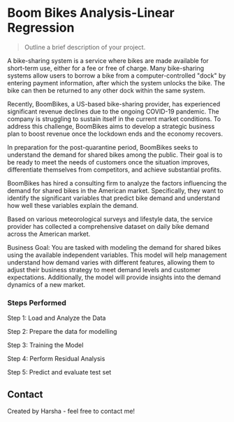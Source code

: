 # Boom Bikes Analysis-Linear Regression
> Outline a brief description of your project.

A bike-sharing system is a service where bikes are made available for short-term use, either for a fee or free of charge. Many bike-sharing systems allow users to borrow a bike from a computer-controlled "dock" by entering payment information, after which the system unlocks the bike. The bike can then be returned to any other dock within the same system.

Recently, BoomBikes, a US-based bike-sharing provider, has experienced significant revenue declines due to the ongoing COVID-19 pandemic. The company is struggling to sustain itself in the current market conditions. To address this challenge, BoomBikes aims to develop a strategic business plan to boost revenue once the lockdown ends and the economy recovers.

In preparation for the post-quarantine period, BoomBikes seeks to understand the demand for shared bikes among the public. Their goal is to be ready to meet the needs of customers once the situation improves, differentiate themselves from competitors, and achieve substantial profits.

BoomBikes has hired a consulting firm to analyze the factors influencing the demand for shared bikes in the American market. Specifically, they want to identify the significant variables that predict bike demand and understand how well these variables explain the demand.

Based on various meteorological surveys and lifestyle data, the service provider has collected a comprehensive dataset on daily bike demand across the American market.

Business Goal: You are tasked with modeling the demand for shared bikes using the available independent variables. This model will help management understand how demand varies with different features, allowing them to adjust their business strategy to meet demand levels and customer expectations. Additionally, the model will provide insights into the demand dynamics of a new market.

### Steps Performed
Step 1: Load and Analyze the Data

Step 2: Prepare the data for modelling

Step 3: Training the Model

Step 4: Perform Residual Analysis

Step 5: Predict and evaluate test set

## Contact
Created by Harsha - feel free to contact me!
